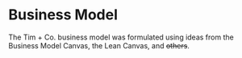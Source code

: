 # Business Model

The Tim + Co. business model was formulated using ideas from the Business Model Canvas, the Lean Canvas, and ~~others~~. 